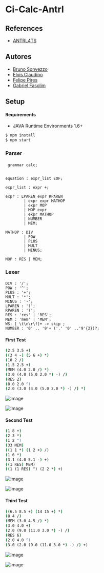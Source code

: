 
# Ci-Calc-Antrl


## References

 - [ANTRL4TS](https://github.com/tunnelvisionlabs/antlr4ts)
 

## Autores

- [Bruno Sonvezzo](https://github.com/Showvezzo)
- [Elvis Claudino](https://www.github.com/elvisclaudino)
- [Felipe Pires](https://github.com/nsx07)
- [Gabriel Fasolim](https://github.com/GabrielFasolim)


## Setup

#### Requirements 
* JAVA Runtime Environments 1.6+
```cmd
$ npm install
$ npm start
```
### Parser
#### 

```antrl
 grammar calc;


equation : expr_list EOF;

expr_list : expr +;

expr : LPAREN expr RPAREN 
        | expr expr MATHOP 
        | expr MOP 
        | MOP expr
        | expr MATHOP
        | NUMBER 
        | MEM;

MATHOP : DIV 
        | POW 
        | PLUS 
        | MULT 
        | MINUS;

MOP : RES | MEM;

```

### Lexer
#### 
```antrl
DIV : '/';
POW : '^';
PLUS : '+';
MULT : '*';
MINUS : '-';
LPAREN : '(';
RPAREN : ')';
RES : 'res' | 'RES';
MEM : 'mem' | 'MEM';
WS: [ \t\n\r\f]+ -> skip ;
NUMBER : '0' .. '9'+ ('.' '0' ..'9'{2})?;
```


#### First Test
```cmd
(2.5 3.5 +)
((3 4 -) (5 6 +) *)
(10 2 /)
(1.5 2.5 +)
(MEM (4.0 2.0 /) *)
(3.0 (4.0 (5.0 2.0 *) -) /)
(RES 2)
(8.0 2.0 ^)
(2.0 (3.0 (4.0 (5.0 2.0 *) -) /) *)
```


![image](https://github.com/GabrielFasolim/ci-calc-antlr/assets/95487111/a5b5198f-c0eb-48b3-be83-05b5a3f00022)

![image](https://github.com/GabrielFasolim/ci-calc-antlr/assets/95487111/aaaba2c6-7da9-4779-930e-5bf9dc1c186c)


#### Second Test


```cmd
(1 8 +)
(2 3 *)
(1 2 ^)
(33 MEM)
((1 1 *) (1 2 +) /)
(1 6 *)
(3.1 (4.0 5.1 -) +)
((1 RES) MEM)
((1 (1 RES) ^) (2 2 *) +)
```

![image](https://github.com/GabrielFasolim/ci-calc-antlr/assets/95487111/8a8b9916-28f9-4428-9b93-9367cee7b214)

![image](https://github.com/GabrielFasolim/ci-calc-antlr/assets/95487111/48cf9178-2704-4c0f-8a9f-2d82de756ecc)


#### Third Test


```cmd
((6.5 8.5 +) (14 15 +) *)
(8 4 /)
(MEM (3.0 4.5 /) *)
(3.0 4.0 +)
(2.0 (9.0 (11.0 3.0 *) -) /)
(RES 6)
(2.0 4.0 ^)
(3.0 (2.0 (9.0 (11.0 3.0 *) -) /) +)

```


![image](https://github.com/GabrielFasolim/ci-calc-antlr/assets/95487111/46dfe507-ea92-40a6-95cd-3216b6cdc83e)


![image](https://github.com/GabrielFasolim/ci-calc-antlr/assets/95487111/2e55e26b-bbb7-4f09-a011-a2182ae918b6)








